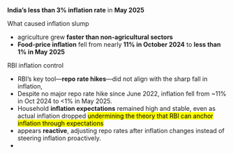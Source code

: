 **India’s less than 3% inflation rate** in **May 2025**

What caused inflation slump
- agriculture grew **faster than non-agricultural sectors**
- **Food-price inflation** fell from nearly **11% in October 2024** to **less than 1% in May 2025**

RBI inflation control
- RBI’s key tool—**repo rate hikes**—did not align with the sharp fall in inflation,
- Despite no major repo rate hike since June 2022, inflation fell from ~11% in Oct 2024 to <1% in May 2025.
- Household **inflation expectations** remained high and stable, even as actual inflation dropped <mark class="hltr-red">undermining the theory that RBI can anchor inflation through expectations</mark>
- appears **reactive**, adjusting repo rates after inflation changes instead of steering inflation proactively.
- 